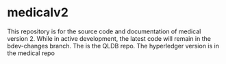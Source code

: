 # medicalv2
This repository is for the source code and documentation of medical version 2. While in active development, the latest code will remain in the bdev-changes branch.
The is the QLDB repo. The hyperledger version is in the medical repo
